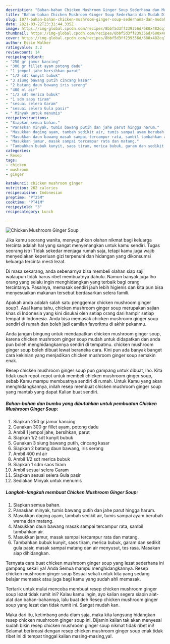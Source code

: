 ```yaml
---
description: "Bahan-bahan Chicken Mushroom Ginger Soup Sederhana dan Mudah Dibuat"
title: "Bahan-bahan Chicken Mushroom Ginger Soup Sederhana dan Mudah Dibuat"
slug: 1077-bahan-bahan-chicken-mushroom-ginger-soup-sederhana-dan-mudah-dibuat
date: 2021-03-22T23:31:44.335Z
image: https://img-global.cpcdn.com/recipes/8bbf5d3ff239356d/680x482cq70/chicken-mushroom-ginger-soup-foto-resep-utama.jpg
thumbnail: https://img-global.cpcdn.com/recipes/8bbf5d3ff239356d/680x482cq70/chicken-mushroom-ginger-soup-foto-resep-utama.jpg
cover: https://img-global.cpcdn.com/recipes/8bbf5d3ff239356d/680x482cq70/chicken-mushroom-ginger-soup-foto-resep-utama.jpg
author: Essie Walker
ratingvalue: 3.2
reviewcount: 14
recipeingredient:
- "250 gr jamur kancing"
- "300 gr fillet ayam potong dadu"
- "1 jempol jahe bersihkan parut"
- "1/2 sdt kunyit bubuk"
- "3 siung bawang putih cincang kasar"
- "2 batang daun bawang iris serong"
- "400 ml air"
- "1/2 sdt merica bubuk"
- "1 sdm saos tiram"
- "sesuai selera Garam"
- "sesuai selera Gula pasir"
- " Minyak untuk menumis"
recipeinstructions:
- "Siapkan semua bahan."
- "Panaskan minyak, tumis bawang putih dan jahe parut hingga harum."
- "Masukkan daging ayam, tambah sedikit air, tumis sampai ayam berubah warna dan matang."
- "Masukkan daun bawang masak sampai tercampur rata, sambil tambahkan air."
- "Masukkan jamur, masak sampai tercampur rata dan matang."
- "Tambahkan bubuk kunyit, saos tiram, merica bubuk, garam dan sedikit gula pasir, masak sampai matang dan air menyusut, tes rasa. Masakan siap dihidangkan."
categories:
- Resep
tags:
- chicken
- mushroom
- ginger

katakunci: chicken mushroom ginger 
nutrition: 262 calories
recipecuisine: Indonesian
preptime: "PT25M"
cooktime: "PT41M"
recipeyield: "3"
recipecategory: Lunch

---
```



![Chicken Mushroom Ginger Soup](https://img-global.cpcdn.com/recipes/8bbf5d3ff239356d/680x482cq70/chicken-mushroom-ginger-soup-foto-resep-utama.jpg)

Jika kamu seorang wanita, menyuguhkan olahan nikmat bagi keluarga tercinta adalah hal yang sangat menyenangkan untuk kamu sendiri. Tugas seorang istri Tidak sekedar menjaga rumah saja, tetapi kamu juga wajib menyediakan keperluan gizi terpenuhi dan hidangan yang dikonsumsi keluarga tercinta mesti lezat.

Di masa  sekarang, anda sebenarnya bisa membeli olahan siap saji walaupun tidak harus ribet membuatnya dahulu. Namun banyak juga lho orang yang selalu ingin menghidangkan yang terbaik bagi orang tercintanya. Pasalnya, memasak sendiri jauh lebih higienis dan kita pun bisa menyesuaikan makanan tersebut berdasarkan selera famili. 



Apakah anda adalah salah satu penggemar chicken mushroom ginger soup?. Asal kamu tahu, chicken mushroom ginger soup merupakan sajian khas di Indonesia yang kini disukai oleh setiap orang dari hampir setiap tempat di Indonesia. Anda bisa memasak chicken mushroom ginger soup sendiri di rumah dan boleh jadi camilan favoritmu di akhir pekanmu.

Anda jangan bingung untuk mendapatkan chicken mushroom ginger soup, karena chicken mushroom ginger soup mudah untuk didapatkan dan anda pun boleh menghidangkannya sendiri di tempatmu. chicken mushroom ginger soup boleh dibuat lewat beraneka cara. Kini pun ada banyak banget cara kekinian yang menjadikan chicken mushroom ginger soup semakin enak.

Resep chicken mushroom ginger soup pun gampang untuk dibuat, lho. Kita tidak usah repot-repot untuk membeli chicken mushroom ginger soup, sebab Kamu mampu membuatnya sendiri di rumah. Untuk Kamu yang akan menghidangkannya, inilah resep membuat chicken mushroom ginger soup yang mantab yang dapat Kalian buat sendiri.

<!--inarticleads1-->

##### Bahan-bahan dan bumbu yang dibutuhkan untuk pembuatan Chicken Mushroom Ginger Soup:

1. Siapkan 250 gr jamur kancing
1. Gunakan 300 gr fillet ayam, potong dadu
1. Ambil 1 jempol jahe, bersihkan, parut
1. Siapkan 1/2 sdt kunyit bubuk
1. Gunakan 3 siung bawang putih, cincang kasar
1. Siapkan 2 batang daun bawang, iris serong
1. Ambil 400 ml air
1. Ambil 1/2 sdt merica bubuk
1. Siapkan 1 sdm saos tiram
1. Ambil sesuai selera Garam
1. Siapkan sesuai selera Gula pasir
1. Sediakan  Minyak untuk menumis




<!--inarticleads2-->

##### Langkah-langkah membuat Chicken Mushroom Ginger Soup:

1. Siapkan semua bahan.
1. Panaskan minyak, tumis bawang putih dan jahe parut hingga harum.
1. Masukkan daging ayam, tambah sedikit air, tumis sampai ayam berubah warna dan matang.
1. Masukkan daun bawang masak sampai tercampur rata, sambil tambahkan air.
1. Masukkan jamur, masak sampai tercampur rata dan matang.
1. Tambahkan bubuk kunyit, saos tiram, merica bubuk, garam dan sedikit gula pasir, masak sampai matang dan air menyusut, tes rasa. Masakan siap dihidangkan.




Ternyata cara buat chicken mushroom ginger soup yang lezat sederhana ini gampang sekali ya! Anda Semua mampu menghidangkannya. Resep chicken mushroom ginger soup Sesuai sekali untuk kita yang sedang belajar memasak atau juga bagi kamu yang sudah ahli memasak.

Tertarik untuk mulai mencoba membuat resep chicken mushroom ginger soup lezat tidak rumit ini? Kalau kamu ingin, ayo kalian segera siapin alat-alat dan bahan-bahannya, lalu buat deh Resep chicken mushroom ginger soup yang lezat dan tidak rumit ini. Sangat mudah kan. 

Maka dari itu, ketimbang anda diam saja, maka kita langsung hidangkan resep chicken mushroom ginger soup ini. Dijamin kalian tak akan menyesal sudah bikin resep chicken mushroom ginger soup nikmat tidak ribet ini! Selamat berkreasi dengan resep chicken mushroom ginger soup enak tidak ribet ini di tempat tinggal kalian masing-masing,ya!.

